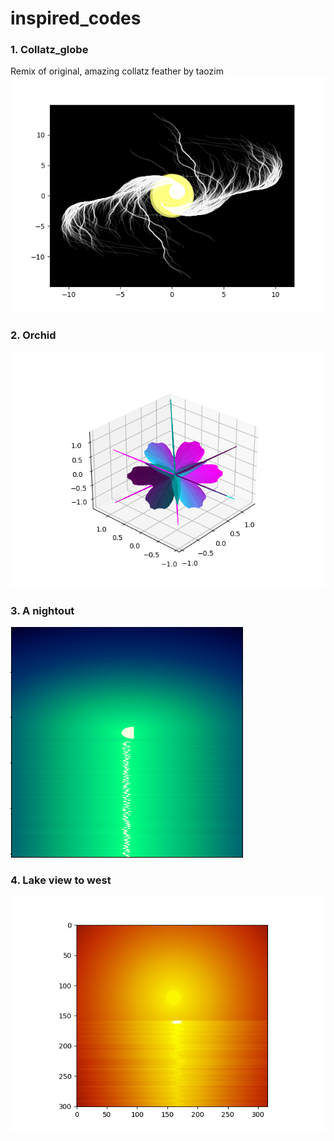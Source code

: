 # inspired_codes

### 1. Collatz_globe  
Remix of original, amazing collatz feather by taozim  
![figure_cg](Figure_cg.png)

### 2. Orchid  
![figure_orc](Figure_orc.png)

### 3. A nightout 
![figure_ngt](Figure_ngt.png)

### 4. Lake view to west
![figure_lvtw](Figure_lvtw.png)

